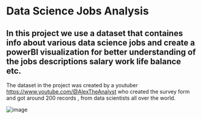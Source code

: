 # Data Science Jobs Analysis

## In this project we use a dataset that containes info about various data science jobs and create a powerBI visualization for better understanding of the jobs descriptions salary work life balance etc.

The dataset in the project was created by a youtuber https://www.youtube.com/@AlexTheAnalyst who created the survey form and got around 200 records , from data scientists all over the world.


![image](https://github.com/giannisyp/PowerBI/assets/119696474/cf2311a8-8730-4c7e-8685-1458aedbab69)
